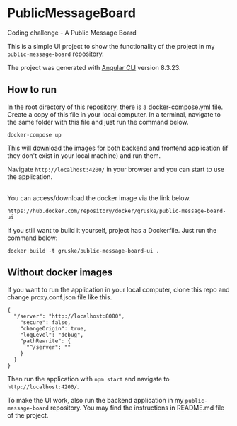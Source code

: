 # PublicMessageBoard
Coding challenge - A Public Message Board

This is a simple UI project to show the functionality of the project in my `public-message-board` repository.

The project was generated with [Angular CLI](https://github.com/angular/angular-cli) version 8.3.23.

## How to run

In the root directory of this repository, there is a docker-compose.yml file. Create a copy of this file in your local computer. In a terminal, navigate to the same folder with this file and just run the command below.

````docker-compose up````

This will download the images for both backend and frontend application (if they don't exist in your local machine) and run them. 

Navigate ``http://localhost:4200/`` in your browser and you can start to use the application.

<br/>
You can access/download the docker image via the link below.

``https://hub.docker.com/repository/docker/gruske/public-message-board-ui``

If you still want to build it yourself, project has a Dockerfile. Just run the command below:

``docker build -t gruske/public-message-board-ui .``

## Without docker images

If you want to run the application in your local computer, clone this repo and change proxy.conf.json file like this.

````
{
  "/server": "http://localhost:8080",
    "secure": false,
    "changeOrigin": true,
    "logLevel": "debug",
    "pathRewrite": {
      "^/server": ""
    }
  }
}
````

Then run the application with `npm start` and navigate to `http://localhost:4200/`.

To make the UI work, also run the backend application in my `public-message-board` repository. You may find the instructions in README.md file of the project.
